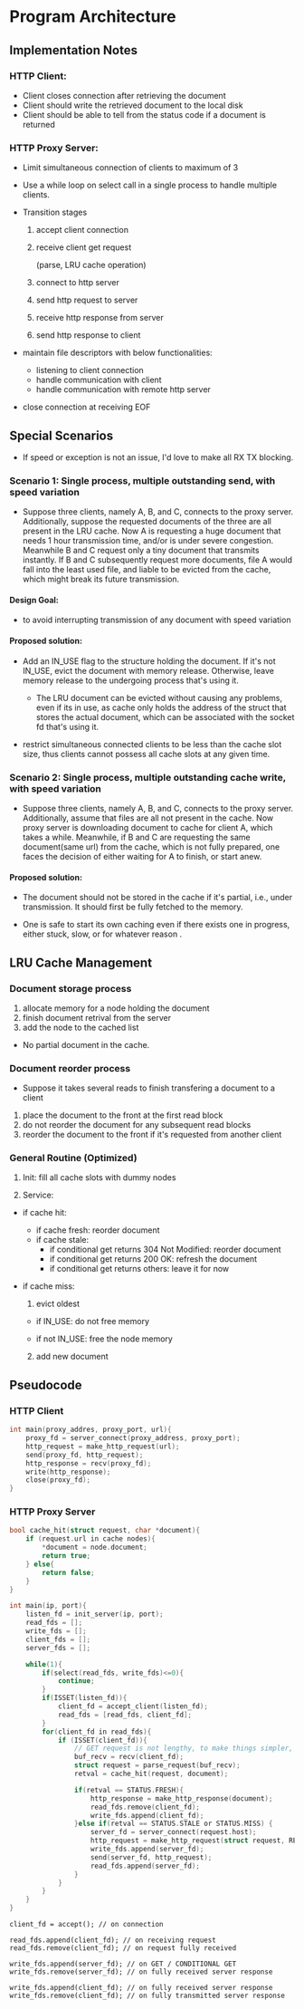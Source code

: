# Program Architecture

## Implementation Notes

### HTTP Client:

* Client closes connection after retrieving the document
* Client should write the retrieved document to the local disk
* Client should be able to tell from the status code if a document is returned

### HTTP Proxy Server:

* Limit simultaneous connection of clients to maximum of 3
* Use a while loop on select call in a single process to handle multiple clients.
* Transition stages
    1. accept client connection
    2. receive client get request

        (parse, LRU cache operation)

    3. connect to http server
    4. send http request to server
    5. receive http response from server
    6. send http response to client

* maintain file descriptors with below functionalities:
  + listening to client connection
  + handle communication with client
  + handle communication with remote http server

* close connection at receiving EOF

## Special Scenarios

* If speed or exception is not an issue, I'd love to make all RX TX blocking.

### Scenario 1: Single process, multiple outstanding send, with speed variation

* Suppose three clients, namely A, B, and C, connects to the proxy server. Additionally, suppose the requested documents of the three are all present in the LRU cache. Now A is requesting a huge document that needs 1 hour transmission time, and/or is under severe congestion. Meanwhile B and C request only a tiny document that transmits instantly. If B and C subsequently request more documents, file A would fall into the least used file, and liable to be evicted from the cache, which might break its future transmission.

#### Design Goal:

* to avoid interrupting transmission of any document with speed variation

#### Proposed solution: 

* Add an IN_USE flag to the structure holding the document. If it's not IN_USE, evict the document with memory release. Otherwise, leave memory release to the undergoing process that's using it.

  + The LRU document can be evicted without causing any problems, even if its in use, as cache only holds the address of the struct that stores the actual document, which can be associated with the socket fd that's using it.

* restrict simultaneous connected clients to be less than the cache slot size, thus clients cannot possess all cache slots at any given time.

### Scenario 2: Single process, multiple outstanding cache write, with speed variation

* Suppose three clients, namely A, B, and C, connects to the proxy server. Additionally, assume that files are all not present in the cache. Now proxy server is downloading document to cache for client A, which takes a while. Meanwhile, if B and C are requesting the same document(same url) from the cache, which is not fully prepared, one faces the decision of either waiting for A to finish, or start anew.

#### Proposed solution:

* The document should not be stored in the cache if it's partial, i.e., under transmission. It should first be fully fetched to the memory.

* One is safe to start its own caching even if there exists one in progress, either stuck, slow, or for whatever reason .

## LRU Cache Management

### Document storage process

1. allocate memory for a node holding the document
2. finish document retrival from the server
3. add the node to the cached list
* No partial document in the cache.

### Document reorder process

* Suppose it takes several reads to finish transfering a document to a client
1. place the document to the front at the first read block
2. do not reorder the document for any subsequent read blocks
3. reorder the document to the front if it's requested from another client

### General Routine (Optimized)

1. Init: fill all cache slots with dummy nodes

2. Service:
* if cache hit:
  + if cache fresh: reorder document
  + if cache stale: 
    - if conditional get returns 304 Not Modified: reorder document
    - if conditional get returns 200 OK: refresh the document
    - if conditional get returns others: leave it for now

* if cache miss:

	1. evict oldest
    - if IN_USE: do not free memory

    - if not IN_USE: free the node memory

	2. add new document

## Pseudocode

### HTTP Client

``` c
int main(proxy_addres, proxy_port, url){
    proxy_fd = server_connect(proxy_address, proxy_port);
    http_request = make_http_request(url);
    send(proxy_fd, http_request);
    http_response = recv(proxy_fd);
    write(http_response);
    close(proxy_fd);
}
```

### HTTP Proxy Server

``` c
bool cache_hit(struct request, char *document){
	if (request.url in cache nodes){
		*document = node.document;
		return true;
	} else{
		return false;
	}
}

int main(ip, port){
    listen_fd = init_server(ip, port);
    read_fds = [];
    write_fds = [];
	client_fds = [];
	server_fds = [];

    while(1){
        if(select(read_fds, write_fds)<=0){
            continue;
        }
        if(ISSET(listen_fd)){
            client_fd = accept_client(listen_fd);
            read_fds = [read_fds, client_fd];
        }
        for(client_fd in read_fds){
            if (ISSET(client_fd)){
				// GET request is not lengthy, to make things simpler, assume to receive it in one call
                buf_recv = recv(client_fd); 
                struct request = parse_request(buf_recv);
				retval = cache_hit(request, document);

                if(retval == STATUS.FRESH){
					http_response = make_http_response(document);
					read_fds.remove(client_fd);
					write_fds.append(client_fd);
                }else if(retval == STATUS.STALE or STATUS.MISS) {
                    server_fd = server_connect(request.host);
                    http_request = make_http_request(struct request, RETVAL);
					write_fds.append(server_fd);
					send(server_fd, http_request);
					read_fds.append(server_fd);
                }
            }
        }
    }
}

```

``` 
client_fd = accept(); // on connection

read_fds.append(client_fd); // on receiving request
read_fds.remove(client_fd); // on request fully received

write_fds.append(server_fd); // on GET / CONDITIONAL GET
write_fds.remove(server_fd); // on fully received server response

write_fds.append(client_fd); // on fully received server response
write_fds.remove(client_fd); // on fully transmitted server response
```

